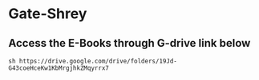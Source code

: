 # Gate-Shrey

## Access the E-Books through G-drive link below

``sh
    https://drive.google.com/drive/folders/19Jd-G43coeHceKw1KbMrgjhkZMqyrrx7
``
